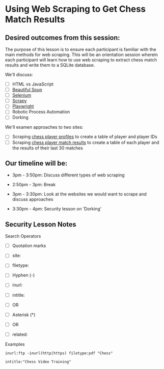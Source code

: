 # Using Web Scraping to Get Chess Match Results

## Desired outcomes from this session:

The purpose of this lesson is to ensure each participant is familiar with the main methods for web scraping. This will be an orientation session wherein each participant will learn how to use web scraping to extract chess match results and write them to a SQLite database.

We'll discuss:

- [ ] HTML vs JavaScript
- [ ] [Beautiful Soup](https://beautiful-soup-4.readthedocs.io/en/latest/)
- [ ] [Selenium](https://www.selenium.dev/)
- [ ] [Scrapy](https://scrapy.org/)
- [ ] [Playwright](https://playwright.dev/) 
- [ ] Robotic Process Automation
- [ ] Dorking

We'll examen approaches to two sites:

- [ ] Scraping [chess player profiles](https://new.uschess.org/player-search) to create a table of player and player IDs
- [ ] Scraping [chess player match results](https://www.uschess.org/datapage/gamestats.php) to create a table of each player and the results of their last 30 matches

## Our timeline will be:

- 3pm - 3:50pm: Discuss different types of web scraping

- 2:50pm - 3pm: Break

- 3pm - 3:30pm: Look at the websites we would want to scrape and discuss approaches

- 3:30pm - 4pm: Security lesson on 'Dorking'

## Security Lesson Notes

Search Operators

- [ ] Quotation marks
- [ ] site:
- [ ] filetype:
- [ ] Hyphen (-)
- [ ] inurl:
- [ ] intitle:
- [ ] OR
- [ ] Asterisk (*)
- [ ] OR
- [ ] related:


Examples

```
inurl:ftp -inurl(http|https) filetype:pdf "Chess"
```

```
intitle:"Chess Video Training"
```